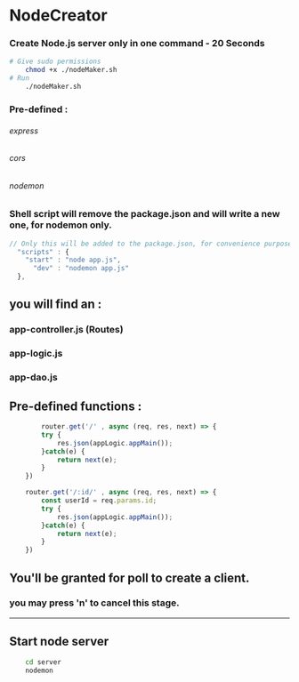 # NodeCreator

### Create Node.js server only in one command - 20 Seconds

```sh
# Give sudo permissions
    chmod +x ./nodeMaker.sh
# Run 
    ./nodeMaker.sh
```

### Pre-defined :

###### express
###### cors
###### nodemon

### Shell script will remove the package.json and will write a new one, for nodemon only.

```js
// Only this will be added to the package.json, for convenience purposes.
  "scripts" : {
    "start" : "node app.js",
      "dev" : "nodemon app.js"
  },
```

## you will find an :

### app-controller.js (Routes)
### app-logic.js
### app-dao.js 

## Pre-defined functions :

```js
        router.get('/' , async (req, res, next) => {
        try {
            res.json(appLogic.appMain());
        }catch(e) {
            return next(e);
        }
    })

    router.get('/:id/' , async (req, res, next) => {
        const userId = req.params.id;
        try {
            res.json(appLogic.appMain());
        }catch(e) {
            return next(e);
        }
    })
```


## You'll be granted for poll to create a client.

### you may press 'n' to cancel this stage.

----


## Start node server

```sh
    cd server
    nodemon
```
